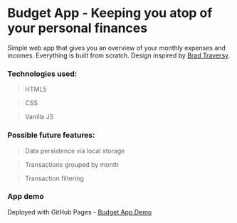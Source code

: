 # Budget App - Keeping you atop of your personal finances

Simple web app that gives you an overview of your monthly expenses and incomes. Everything is built from scratch. Design inspired by [Brad Traversy](https://github.com/bradtraversy).

### Technologies used:

> HTML5

> CSS

> Vanilla JS

### Possible future features:

> Data persistence via local storage

> Transactions grouped by month

> Transaction filtering

### App demo

Deployed with GitHub Pages - [Budget App Demo](https://dejanantic.github.io/budget_app/)
